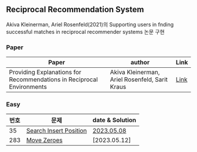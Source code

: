 
## Reciprocal Recommendation System
Akiva Kleinerman, Ariel Rosenfeld(2021)의 Supporting users in fnding successful matches in reciprocal recommender systems 논문 구현

### Paper

| Paper | author | Link |
| --- | --- | --- |
| Providing Explanations for Recommendations in Reciprocal Environments |  Akiva Kleinerman, Ariel Rosenfeld, Sarit Kraus | [Link](https://arxiv.org/pdf/1807.01227.pdf)

### Easy
| 번호 | 문제 | date & Solution |
| --- | --- | --- |
| 35 | [Search Insert Position](https://leetcode.com/problems/search-insert-position/?envType=study-plan&id=algorithm-i) | [2023.05.08](https://github.com/heyggun/Coding_test/blob/main/LeetCode/Easy/35.%20Search%20Insert%20Position.ipynb) |
| 283 | [Move Zeroes](https://leetcode.com/problems/search-insert-position/?envType=study-plan&id=algorithm-i) | [2023.05.12]
